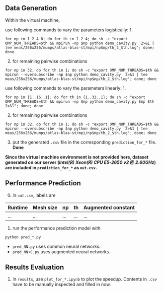## Data Generation
Within the virtual machine,

use following commands to vary the parameters logistically:
1. 
```
for np in 1 2 4 8; do for th in 1 2 4; do sh -c "export OMP_NUM_THREADS=$th && mpirun -np $np python demo_cavity.py  2>&1 | tee meas/256x256/mumps/atlas-blas-st/mpi/np$np/th_2_$th.log"; done; done
```

2. for remaining pairwise combinations
```
for np in 32; do for th in 1; do sh -c "export OMP_NUM_THREADS=$th && mpirun --oversubscribe -np $np python demo_cavity.py  2>&1 | tee meas/256x256/mumps/atlas-blas-st/mpi/np$np/th_2_$th.log"; done; done
```

use following commands to vary the parameters linearly:
1. 
```
for np in {1..16..1}; do for th in {1..32..1}; do sh -c "export OMP_NUM_THREADS=$th && mpirun -np $np python demo_cavity.py $np $th 2>&1"; done; done
```

2. for remaining pairwise combinations
```
for np in 32; do for th in 1; do sh -c "export OMP_NUM_THREADS=$th && mpirun --oversubscribe -np $np python demo_cavity.py  2>&1 | tee meas/256x256/mumps/atlas-blas-st/mpi/np$np/th_2_$th.log"; done; done
```

3. put the generated `.csv` file in the corresponding `prediction_for_*` file. **Done**

**Since the virtual machine environment is not provided here, dataset generated on our server (*Intel(R) Xeon(R) CPU E5-2650 v2 @ 2.60GHz*) are included in `prediction_for_*` as `out.csv`.**


## Performance Prediction
0. In `out.csv`, labels are 

| Runtime     | Mesh size   | np         | th         | Augmented constant |
| ----------- | ----------- |----------- |----------- |-----------         |
| ...         | ...         |...         |...         |...                 |

1. run the performance prediction model with 
```
python pred_*.py
```

* `pred_NN.py` uses common neural networks.
* `pred_NN+C.py` uses augmented neural networks.

## Results Evaluation

1. In `results`, use `plot_for_*.ipynb` to plot the speedup. Contents in `.csv` have to be manually inspected and filled in now. 
